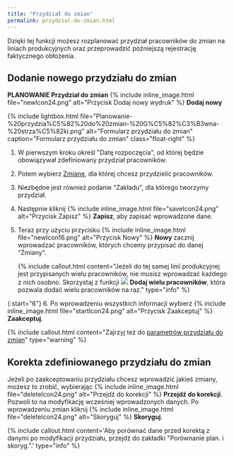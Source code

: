 ```yaml
---
title: "Przydział do zmian"
permalink: przydzial-do-zmian.html 
---
```


Dzięki tej funkcji możesz rozplanować przydział pracowników do zmian na liniach produkcyjnych oraz przeprowadzić późniejszą rejestrację faktycznego obłożenia. 

## Dodanie nowego przydziału do zmian

 **PLANOWANIE Przydział do zmian** {% include inline_image.html file="newIcon24.png" alt="Przycisk Dodaj nowy wydruk" %} **Dodaj nowy**

{% include lightbox.html file="Planowanie-%20przydzia%C5%82%20do%20zmian-%20G%C5%82%C3%B3wna-%20strza%C5%82ki.png" alt="Formularz przydziału do zmian" caption="Formularz przydziału do zmian" class="float-right" %}

1. W pierwszym kroku określ "Datę rozpoczęcia", od której będzie obowiązywał zdefiniowany przydział pracowników.
2. Potem wybierz [Zmianę](/zmiany), dla której chcesz przydzielić pracowników.
3. Niezbędne jest również podanie "Zakładu", dla którego tworzymy przydział.
4. Następnie kliknij  {% include inline_image.html file="saveIcon24.png" alt="Przycisk Zapisz" %} **Zapisz**, aby zapisać wprowadzone dane.
5. Teraz przy użyciu przycisku {% include inline_image.html file="newIcon16.png" alt="Przycisk Nowy" %} **Nowy** zacznij wprowadzać pracowników, których chcemy przypisać do danej "Zmiany".

    {% include callout.html content="Jeżeli do tej samej linii produkcyjnej jest przypisanych wielu pracowników, nie musisz wprowadzać każdego z nich osobno. Skorzystaj z funkcji ![](/images/newIcon16.png) **Dodaj wielu pracowników**, która pozwala dodać wielu pracowników na raz." type="info" %}

{:start="6"}
6. Po wprowadzeniu wszystkich informacji wybierz {% include inline_image.html file="startIcon24.png" alt="Przycisk Zaakceptuj" %} **Zaakceptuj**.

{% include callout.html content="Zajrzyj też do [parametrów przydziału do zmian](/parametry-planowania.html#zadania-operacyjne)" type="warning" %}

## Korekta zdefiniowanego przydziału do zmian

Jeżeli po zaakceptowaniu przydziału chcesz wprowadzić jakieś zmiany, możesz to zrobić, wybierając {% include inline_image.html file="deleteIcon24.png" alt="Przejdź do korekcji" %} **Przejdź do korekcji**. Pozwoli to na modyfikację wcześniej wprowadzonych danych. Po wprowadzeniu zmian kliknij {% include inline_image.html file="deleteIcon24.png" alt="Skoryguj" %} **Skoryguj**. 

{% include callout.html content='Aby porównać dane przed korektą z danymi po modyfikacji przydziału, przejdź do zakładki "Porównanie plan. i skoryg.".' type="info" %}

